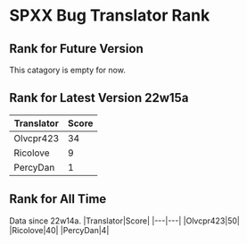 # SPXX Bug Translator Rank
## Rank for Future Version
This catagory is empty for now.
## Rank for Latest Version 22w15a
|Translator|Score|
|---|---|
|Olvcpr423|34|
|Ricolove|9|
|PercyDan|1|
## Rank for All Time
Data since 22w14a.
|Translator|Score|
|---|---|
|Olvcpr423|50|
|Ricolove|40|
|PercyDan|4|